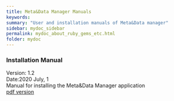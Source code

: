 ```yaml
---
title: Meta&Data Manager Manuals
keywords:
summary: "User and installation manuals of Meta&Data manager"
sidebar: mydoc_sidebar
permalink: mydoc_about_ruby_gems_etc.html
folder: mydoc
---
```


### Installation Manual
Version: 1.2 <br>
Date:2020 July, 1<br>
Manual for installing the Meta&Data Manager application <br>
[pdf version](./Manuals/MDM_installation_manual_2.12_EN.pdf)